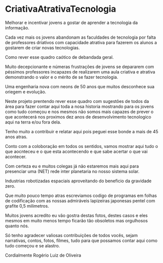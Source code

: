 # CriativaAtrativaTecnologia
Melhorar e incentivar jovens a gostar de aprender a tecnologia da informação.

Cada vez mais os jovens abandonam as faculdades de tecnologia por falta de professores driativos com capacidade atrativa para fazerem os alunos a gostarem de criar novas tecnologias.

Como rever esse quadro caótico de debandada geral. 

Muito decepcionante e númeras frustrações de jovens se depararem com péssimos professores incapazes de realizarem uma aula criativa e atrativa demonstrando o valor e o mérito de se fazer tecnologia.

Uma engenharia nova com neons de 50 anos que muitos desconhece sua oriegem e evolução. 

Neste projeto prentendo rever esse quadro com sugestões de todos da área para fazer contar aqui toda a nosa historia mostrando para os jovens como tudo começou e nos mesmos não somos mais capazes de prever o que acontecerá nos proximos dez anos de desenvolvimento tecnologico aqui na terra e/ou fora dela.

Tenho muito a contribuir e relatar aqui pois peguei esse bonde a mais de 45 anos atras.

Conto com a coloboração em todos os sentidos, vamos mostrar aqui tudo o que aocnteceu e o que esta acontecendo e que sabe acertar o que vai acontecer. 

Com certeza eu e muitos colegas já não estaremos mais aqui para presenciar uma (NET) rede inter planetaria no nosso sistema solar.

Industrias robotizadas espaciais aproveitando do beneficio da gravidade zero. 

Que muito pouco tempo atras escreviamos codigo de programas em folhas de codificação com as nossas admiráveis lapizeiras japonesas pentel com grafite 0,5 milimetros. 

Muitos jovens acredito eu vão gostra destas fotos, destes casos e eles mesmos em muito menos tempo ficarão tão obsoletos mas orgulhosos quanto nós.

Só tenho agradecer valiosas contribuições de todos vocês, sejam narrativas, contos, fotos, filmes, tudo para que possamos contar aqui como tudo começou e se alastro. 

Cordialmente 
Rogério Luiz de Oliveira 
